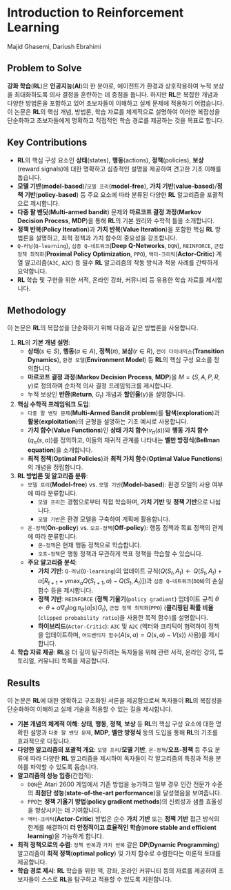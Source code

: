 # Introduction to Reinforcement Learning

Majid Ghasemi, Dariush Ebrahimi

## Problem to Solve

**강화 학습**(**RL**)은 **인공지능**(**AI**)의 한 분야로, 에이전트가 환경과 상호작용하여 누적 보상을 최대화하도록 의사 결정을 훈련하는 데 중점을 둡니다. 하지만 **RL**은 복잡한 개념과 다양한 방법론을 포함하고 있어 초보자들이 이해하고 실제 문제에 적용하기 어렵습니다. 이 논문은 **RL**의 핵심 개념, 방법론, 학습 자료를 체계적으로 설명하여 이러한 복잡성을 단순화하고 초보자들에게 명확하고 직접적인 학습 경로를 제공하는 것을 목표로 합니다.

## Key Contributions

- **RL**의 핵심 구성 요소인 **상태**(states), **행동**(actions), **정책**(policies), **보상**(reward signals)에 대한 명확하고 심층적인 설명을 제공하여 견고한 기초 이해를 돕습니다.
- **모델 기반**(**model-based**)/`모델 프리`(**model-free**), **가치 기반**(**value-based**)/**정책 기반**(**policy-based**) 등 주요 요소에 따라 분류된 다양한 **RL** 알고리즘을 포괄적으로 제시합니다.
- **다중 팔 밴딧**(**Multi-armed bandit**) 문제와 **마르코프 결정 과정**(**Markov Decision Process**, **MDP**)을 통해 **RL**의 기본 원리와 수학적 틀을 소개합니다.
- **정책 반복**(**Policy Iteration**)과 **가치 반복**(**Value Iteration**)을 포함한 핵심 **RL** 방법론을 설명하고, 최적 정책과 가치 함수의 중요성을 강조합니다.
- `Q-러닝`(`Q-learning`), `심층 Q-네트워크`(**Deep Q-Networks**, `DQN`), `REINFORCE`, `근접 정책 최적화`(**Proximal Policy Optimization**, `PPO`), `액터-크리틱`(**Actor-Critic**) 계열 알고리즘(`A3C`, `A2C`) 등 필수 **RL** 알고리즘의 작동 방식과 적용 사례를 간략하게 요약합니다.
- **RL** 학습 및 구현을 위한 서적, 온라인 강좌, 커뮤니티 등 유용한 학습 자료를 제시합니다.

## Methodology

이 논문은 **RL**의 복잡성을 단순화하기 위해 다음과 같은 방법론을 사용합니다.

1. **RL**의 **기본 개념 설명**:
   - **상태**($s \in S$), **행동**($a \in A$), **정책**($\pi$), **보상**($r \in R$), `전이 다이내믹스`(**Transition Dynamics**), `환경 모델`(**Environment Model**) 등 **RL**의 핵심 구성 요소를 정의합니다.
   - **마르코프 결정 과정**(**Markov Decision Process**, **MDP**)을 $M = (S, A, P, R, \gamma)$로 정의하여 순차적 의사 결정 프레임워크를 제시합니다.
   - 누적 보상인 **반환**(**Return**, $G_t$) 개념과 **할인율**($\gamma$)을 설명합니다.
2. **핵심 수학적 프레임워크 도입**:
   - `다중 팔 밴딧 문제`(**Multi-Armed Bandit problem**)를 **탐색**(**exploration**)과 **활용**(**exploitation**)의 균형을 설명하는 기초 예시로 사용합니다.
   - **가치 함수**(**Value Functions**)인 **상태 가치 함수**($v_{\pi}(s)$)와 **행동 가치 함수**($q_{\pi}(s,a)$)를 정의하고, 이들의 재귀적 관계를 나타내는 **벨만 방정식**(**Bellman equation**)을 소개합니다.
   - **최적 정책**(**Optimal Policies**)과 **최적 가치 함수**(**Optimal Value Functions**)의 개념을 정립합니다.
3. **RL 방법론 및 알고리즘 분류**:
   - `모델 프리`(**Model-free**) vs. `모델 기반`(**Model-based**): 환경 모델의 사용 여부에 따라 분류합니다.
     - `모델 프리`는 경험으로부터 직접 학습하며, **가치 기반** 및 **정책 기반**으로 나뉩니다.
     - `모델 기반`은 환경 모델을 구축하여 계획에 활용합니다.
   - `온-정책`(**On-policy**) vs. `오프-정책`(**Off-policy**): 행동 정책과 목표 정책의 관계에 따라 분류합니다.
     - `온-정책`은 현재 행동 정책으로 학습합니다.
     - `오프-정책`은 행동 정책과 무관하게 목표 정책을 학습할 수 있습니다.
   - **주요 알고리즘 분석**:
     - **가치 기반**: `Q-러닝`(`Q-learning`)의 업데이트 규칙($Q(S_t, A_t) \leftarrow Q(S_t, A_t) + \alpha [R_{t+1} + \gamma \max_a Q(S_{t+1}, a) - Q(S_t, A_t)]$)과 `심층 Q-네트워크`(`DQN`)의 손실 함수 등을 제시합니다.
     - **정책 기반**: `REINFORCE` (**정책 기울기**(`policy gradient`) 업데이트 규칙 $\theta \leftarrow \theta + \alpha \nabla_{\theta} \log\pi_{\theta}(a|s)G_t$), `근접 정책 최적화`(`PPO`) (**클리핑된 확률 비율**(`clipped probability ratio`)을 사용한 목적 함수)를 설명합니다.
     - **하이브리드**(`Actor-Critic`): `A3C` 및 `A2C` (액터와 크리틱이 협력하여 정책을 업데이트하며, `어드밴티지 함수`($A(s,a) = Q(s,a) - V(s)$) 사용)를 제시합니다.
4. **학습 자료 제공**: **RL**을 더 깊이 탐구하려는 독자들을 위해 관련 서적, 온라인 강의, 튜토리얼, 커뮤니티 목록을 제공합니다.

## Results

이 논문은 **RL**에 대한 명확하고 구조화된 서론을 제공함으로써 독자들이 **RL**의 복잡성을 단순화하여 이해하고 실제 기술을 적용할 수 있는 길을 제시합니다.

- **기본 개념의 체계적 이해**: **상태**, **행동**, **정책**, **보상** 등 **RL**의 핵심 구성 요소에 대한 명확한 설명과 `다중 팔 밴딧 문제`, **MDP**, **벨만 방정식** 등의 도입을 통해 **RL**의 기초를 효과적으로 다집니다.
- **다양한 알고리즘의 포괄적 개요**: `모델 프리`/**모델 기반**, `온-정책`/**오프-정책** 등 주요 분류에 따라 다양한 **RL** 알고리즘을 제시하여 독자들이 각 알고리즘의 특징과 적용 분야를 파악할 수 있도록 돕습니다.
- **알고리즘의 성능 입증**(간접적):
  - `DQN`은 Atari 2600 게임에서 기존 방법을 능가하고 일부 경우 인간 전문가 수준의 **최첨단 성능**(**state-of-the-art performance**)을 달성했음을 보여줍니다.
  - `PPO`는 **정책 기울기 방법**(**policy gradient methods**)의 신뢰성과 샘플 효율성을 향상시키는 데 기여합니다.
  - `액터-크리틱`(**Actor-Critic**) 방법은 순수 **가치 기반** 또는 **정책 기반** 접근 방식의 한계를 해결하여 **더 안정적이고 효율적인 학습**(**more stable and efficient learning**)을 가능하게 합니다.
- **최적 정책으로의 수렴**: `정책 반복`과 `가치 반복` 같은 **DP**(**Dynamic Programming**) 알고리즘이 **최적 정책**(**optimal policy**) 및 가치 함수로 수렴한다는 이론적 토대를 제공합니다.
- **학습 경로 제시**: **RL** 학습을 위한 책, 강좌, 온라인 커뮤니티 등의 자료를 제공하여 초보자들이 스스로 **RL**을 탐구하고 적용할 수 있도록 지원합니다.
